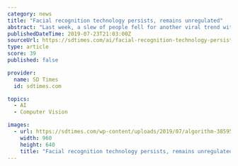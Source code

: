```yaml
---
category: news
title: "Facial recognition technology persists, remains unregulated"
abstract: "Last week, a slew of people fell for another viral trend without giving much thought to it. The photo editing app FaceApp added a new feature that ages a person’s photo to show what that person ..."
publishedDateTime: 2019-07-23T21:03:00Z
sourceUrl: https://sdtimes.com/ai/facial-recognition-technology-persists-remains-unregulated/
type: article
score: 39
published: false

provider:
  name: SD Times
  id: sdtimes.com

topics:
  - AI
  - Computer Vision

images:
  - url: https://sdtimes.com/wp-content/uploads/2019/07/algorithm-3859539_960_720.jpg
    width: 960
    height: 640
    title: "Facial recognition technology persists, remains unregulated"
---
```


